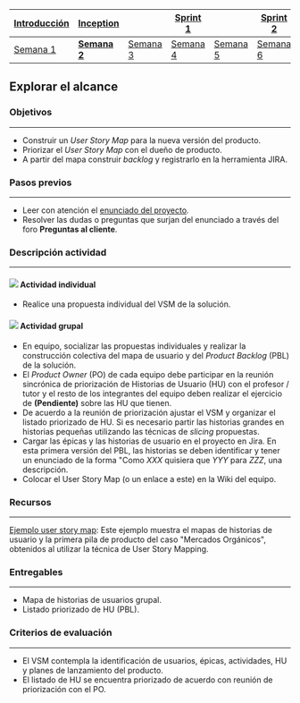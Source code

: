 | [Introducción](https://avargas20.github.io/MISW-Procesos/semanas/introduccion/semana1/semana1) | [Inception](https://avargas20.github.io/MISW-Procesos/semanas/inception/inception) |   | [Sprint 1](https://avargas20.github.io/MISW-Procesos/semanas/sprint1/sprint1) |   | [Sprint 2](https://avargas20.github.io/MISW-Procesos/semanas/sprint2/sprint2) |   | [Cierre]() |
|--------------|-----------|---|----------|---|----------|---|--------|
| [Semana 1](https://avargas20.github.io/MISW-Procesos/semanas/introduccion/semana1/semana1)            | **[Semana 2](https://avargas20.github.io/MISW-Procesos/semanas/inception/semana2/semana2)**         | [Semana 3](https://avargas20.github.io/MISW-Procesos/semanas/inception/semana3/semana3) | [Semana 4](https://avargas20.github.io/MISW-Procesos/semanas/sprint1/semana4/semana4) | [Semana 5](https://avargas20.github.io/MISW-Procesos/semanas/sprint1/semana5/semana5) | [Semana 6](https://avargas20.github.io/MISW-Procesos/semanas/sprint2/semana6/semana6) | [Semana 7](https://avargas20.github.io/MISW-Procesos/semanas/sprint1/semana7/semana7) | Semana 8      |

## Explorar el alcance

### Objetivos

---
* Construir un *User Story Map* para la nueva versión del producto.
* Priorizar el *User Story Map* con el dueño de producto.
* A partir del mapa construir *backlog* y registrarlo en la herramienta JIRA.

### Pasos previos

---
* Leer con atención el [enunciado del proyecto](https://avargas20.github.io/MISW-Procesos/generalidades#enunciado). 
* Resolver las dudas o preguntas que surjan del enunciado a través del foro **Preguntas al cliente**.

### Descripción actividad

---
#### ![](./../../assets/images/individuo.png) Actividad individual

* Realice una propuesta individual del VSM de la solución.

#### ![](./../../assets/images/grupo.png) Actividad grupal

* En equipo, socializar las propuestas individuales y realizar la construcción colectiva del mapa de usuario y del *Product Backlog* (PBL) de la solución. 
* El *Product Owner* (PO) de cada equipo debe participar en la reunión sincrónica de priorización de Historias de Usuario (HU) con el profesor / tutor y el resto de los integrantes del equipo deben realizar el ejercicio de  **(Pendiente)** sobre las HU que tienen.
* De acuerdo a la reunión de priorización ajustar el VSM y organizar el listado priorizado de HU. Si es necesario partir las historias grandes en historias pequeñas utilizando las técnicas de *slicing* propuestas.
* Cargar las épicas y las historias de usuario en el proyecto en Jira. En esta primera versión del PBL, las historias se deben identificar y tener un enunciado de la forma "Como *XXX* quisiera que *YYY* para *ZZZ*, una descripción.
* Colocar el User Story Map (o un enlace a este) en la Wiki del equipo.

### Recursos 

---
[Ejemplo user story map](https://miro.com/app/board/o9J_lQKbLXc=/): Este ejemplo muestra el mapas de historias de usuario y la primera pila de producto del caso "Mercados Orgánicos", obtenidos al utilizar la técnica de User Story Mapping.

### Entregables

---
* Mapa de historias de usuarios grupal.
* Listado priorizado de HU (PBL).

### Criterios de evaluación

---

* El VSM contempla la identificación de usuarios, épicas, actividades, HU y planes de lanzamiento del producto.
* El listado de HU se encuentra priorizado de acuerdo con reunión de priorización con el PO.
